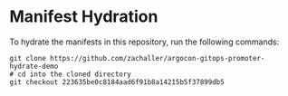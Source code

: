 # Manifest Hydration

To hydrate the manifests in this repository, run the following commands:

```shell
git clone https://github.com/zachaller/argocon-gitops-promoter-hydrate-demo
# cd into the cloned directory
git checkout 223635be0c8184aad6f91b8a14215b5f37899db5
```
